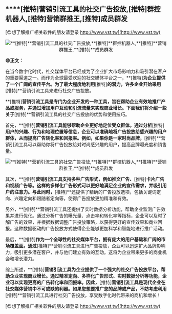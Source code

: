 ## ****[推特]**营销引流工具的社交广告投放,**[推特]**群控机器人,**[推特]**营销群推王,**[推特]**成员群发**

[😍想了解推广相关软件的朋友请登录 http://www.vst.tw](http://www.vst.tw)

 <center><img src="https://vst.tw/MP4/tuiguang/png/6.png" alt="**[推特]**营销引流工具的社交广告投放,**[推特]**群控机器人,**[推特]**营销群推王,**[推特]**成员群发"></center>

**😄正文：**

在当今数字化时代，社交媒体平台已经成为了企业扩大市场影响力和吸引潜在客户的重要渠道之一。而作为全球最受欢迎的社交媒体平台之一，**[推特]**为企业提供了一个广阔的宣传平台。为了最大程度地利用**[推特]**的潜力，许多企业开始采用**[推特]**营销引流工具来进行社交广告投放。

**[推特]**营销引流工具是专门为企业开发的一种工具，旨在帮助企业有效地推广产品或服务，并通过增加用户互动和引流流量来实现商业增长。下面我们将介绍一些关于**[推特]**营销引流工具的社交广告投放的优势和使用技巧。

首先，**[推特]**营销引流工具能够帮助企业更好地定位受众群体。通过分析**[推特]**用户的兴趣、行为和地理位置等信息，企业可以准确地将广告投放给感兴趣的用户群体，从而提高广告转化率和回报率。例如，如果你是一家时尚品牌，**[推特]**营销引流工具可以帮助你将广告投放给对时尚感兴趣的用户，提高品牌曝光度和销售量。

 <center><img src="https://vst.tw/MP4/tuiguang/png/5.png" alt="**[推特]**营销引流工具的社交广告投放,**[推特]**群控机器人,**[推特]**营销群推王,**[推特]**成员群发"></center>

其次，**[推特]**营销引流工具支持多种广告形式，例如推文广告、**[推特]**卡片广告和视频广告等。这样的多样化广告形式可以更好地满足企业的宣传需求，并吸引用户的注意力。与此同时，**[推特]**还提供了精确的广告投放选项，包括关键词定向、兴趣定向和跟随者定向等，使得广告投放更加精准和有效。

另外，**[推特]**营销引流工具还提供了实时数据分析功能，帮助企业监测广告效果并进行优化。通过分析广告的曝光量、点击率和转化率等指标，企业可以及时了解广告的效果，并根据数据调整广告投放策略，以获得更好的宣传效果和商业回报。这种数据驱动的广告投放方式使得企业能够更加科学和智能地进行推广活动。

最后，**[推特]**作为一个全球性的社交媒体平台，拥有庞大的用户基础和广阔的市场覆盖面。通过**[推特]**营销引流工具进行广告投放，企业可以迅速扩大品牌影响力，吸引更多潜在客户，并与他们建立有效的互动。这将为企业带来更多的商业机会和增长潜力。

综上所述，**[推特]**营销引流工具为企业提供了一个强大的社交广告投放平台，帮助企业实现商业增长。通过精准定向、多样化广告形式、实时数据分析等功能，企业可以实现更高的广告转化率和回报率。因此，**[推特]**营销引流工具是现代企业在社交媒体营销中不可或缺的利器。如果您想要推广您的品牌或产品，不妨考虑利用**[推特]**营销引流工具进行社交广告投放，享受数字化时代带来的商机和增长！

[😍想了解推广相关软件的朋友请登录 http://www.vst.tw](http://www.vst.tw)



